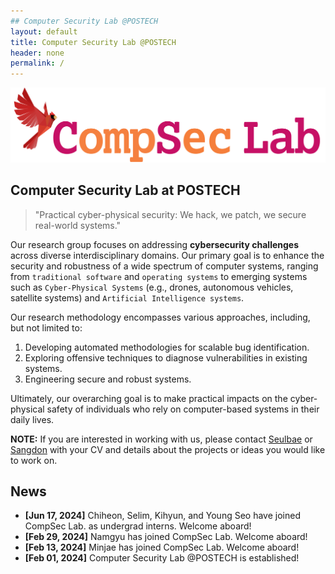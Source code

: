 ```yaml
---
## Computer Security Lab @POSTECH
layout: default
title: Computer Security Lab @POSTECH
header: none
permalink: /
---
```


![compseclab](/assets/logo/compsec-text.png)

## Computer Security Lab at POSTECH

> "Practical cyber-physical security:
> We hack, we patch, we secure real-world systems."

Our research group focuses on addressing **cybersecurity challenges**
across diverse interdisciplinary domains.
Our primary goal is to enhance the security and robustness
of a wide spectrum of computer systems,
ranging from `traditional software` and `operating systems`
to emerging systems such as
`Cyber-Physical Systems` (e.g., drones, autonomous vehicles, satellite systems)
and `Artificial Intelligence systems`.

Our research methodology encompasses various approaches,
including, but not limited to:
1. Developing automated methodologies for scalable bug identification.
2. Exploring offensive techniques to diagnose vulnerabilities in
existing systems.
3. Engineering secure and robust systems.

Ultimately, our overarching goal is to make practical impacts on
the cyber-physical safety of individuals who rely on computer-based systems
in their daily lives.

**NOTE:** If you are interested in working with us,
      please contact [Seulbae](mailto:seulbae@postech.ac.kr) or [Sangdon](https://sangdon.github.io/)
      with your CV and details about the projects or ideas
      you would like to work on.


## News

- **[Jun 17, 2024]** Chiheon, Selim, Kihyun, and Young Seo have joined CompSec Lab. as undergrad interns. Welcome aboard!
- **[Feb 29, 2024]** Namgyu has joined CompSec Lab. Welcome aboard!
- **[Feb 13, 2024]** Minjae has joined CompSec Lab. Welcome aboard!
- **[Feb 01, 2024]** Computer Security Lab @POSTECH is established!

<!-- - [Installation]({{ '/docs/installation/' | relative_url }}) -->
<!-- - [Configuration]({{ '/docs/configuration/' | relative_url }}) -->
<!-- - [Markdown]({{ '/docs/markdown/' | relative_url }}) -->
